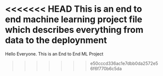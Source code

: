 <<<<<<< HEAD
This is an end to end machine learning project file which describes everything from data to the deploynment
=======
Hello Everyone. This is an End to End ML Project 
>>>>>>> e50cccd336ac1e7dbb0da2572e56f6f770b6c5da
